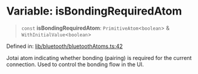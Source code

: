 # Variable: isBondingRequiredAtom

> `const` **isBondingRequiredAtom**: `PrimitiveAtom`\<`boolean`\> & `WithInitialValue`\<`boolean`\>

Defined in: [lib/bluetooth/bluetoothAtoms.ts:42](https://github.com/aldesgroup/goaldn/blob/850e22fffd19501920628173674ada43cba9a29a/lib/bluetooth/bluetoothAtoms.ts#L42)

Jotai atom indicating whether bonding (pairing) is required for the current connection.
Used to control the bonding flow in the UI.
